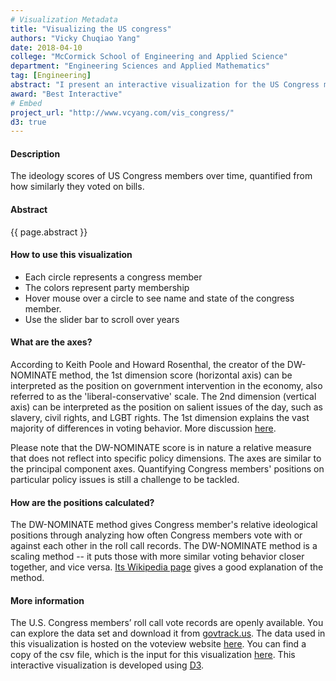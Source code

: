 ```yaml
---
# Visualization Metadata
title: "Visualizing the US congress"
authors: "Vicky Chuqiao Yang"
date: 2018-04-10
college: "McCormick School of Engineering and Applied Science"
department: "Engineering Sciences and Applied Mathematics"
tag: [Engineering]
abstract: "I present an interactive visualization for the US Congress members' ideology. The data used are ideology scores of US Congress members 1789-2015. The ideology scores are quantified from the Congress members' voting records using the DW-NOMINATE method, which puts Congress members with similar voting patterns closer together. This interactive visualization shows a clear picture of the polarization in the US Congress over time, and offers a platform for people to explore the history of ideology changes in congress."
award: "Best Interactive"
# Embed
project_url: "http://www.vcyang.com/vis_congress/"
d3: true
---
```

#### Description
The ideology scores of US Congress members over time, quantified from how similarly they voted on bills.

#### Abstract
{{ page.abstract }}

#### How to use this visualization
* Each circle represents a congress member
* The colors represent party membership
* Hover mouse over a circle to see name and state of the congress member.
* Use the slider bar to scroll over years

#### What are the axes?
According to Keith Poole and Howard Rosenthal, the creator of the DW-NOMINATE method, the 1st dimension score (horizontal axis) can be interpreted as the position on government intervention in the economy, also referred to as the 'liberal-conservative' scale. The 2nd dimension (vertical axis) can be interpreted as the position on salient issues of the day, such as slavery, civil rights, and LGBT rights. The 1st dimension explains the vast majority of differences in voting behavior. More discussion [here](https://legacy.voteview.com/dwnomin.htm).

Please note that the DW-NOMINATE score is in nature a relative measure that does not reflect into specific policy dimensions. The axes are similar to the principal component axes. Quantifying Congress members' positions on particular policy issues is still a challenge to be tackled.

#### How are the positions calculated?
The DW-NOMINATE method gives Congress member's relative ideological positions through analyzing how often Congress members vote with or against each other in the roll call records. The DW-NOMINATE method is a scaling method -- it puts those with more similar voting behavior closer together, and vice versa. [Its Wikipedia page](https://en.wikipedia.org/wiki/NOMINATE_(scaling_method)) gives a good explanation of the method.

#### More information
The U.S. Congress members’ roll call vote records are openly available. You can explore the data set and download it from [govtrack.us](https://www.govtrack.us/). The data used in this visualization is hosted on the voteview website [here](https://legacy.voteview.com/dwnomin_joint_house_and_senate.htm). You can find a copy of the csv file, which is the input for this visualization [here](https://github.com/vc-yang/vc-yang.github.io/blob/master/files/vis_congress/congressData2.csv). This interactive visualization is developed using [D3](https://d3js.org/).
